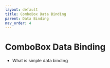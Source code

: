```yaml
---
layout: default
title: ComboBox Data Binding
parent: Data Binding
nav_order: 4
---
```


# ComboBox Data Binding

- What is simple data binding
